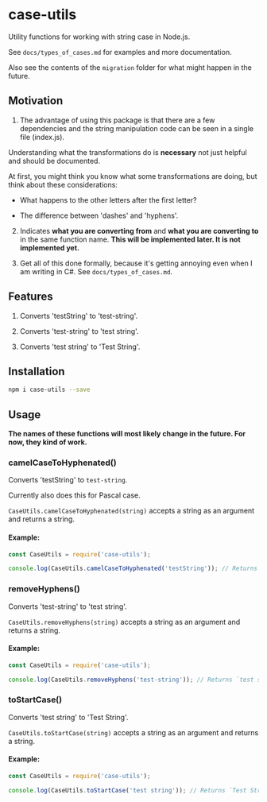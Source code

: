 # case-utils

Utility functions for working with string case in Node.js.

See `docs/types_of_cases.md` for examples and more documentation.

Also see the contents of the `migration` folder for what might happen in 
the future.

## Motivation

1. The advantage of using this package is that there are a few dependencies 
and the string manipulation code can be seen in a single file (index.js).

Understanding what the transformations do is **necessary** not just helpful
and should be documented.

At first, you might think you know what some transformations are doing,
but think about these considerations:

  - What happens to the other letters after the first letter?
  
  - The difference between 'dashes' and 'hyphens'.

2. Indicates **what you are converting from** and 
**what you are converting to** in the same function name.
**This will be implemented later. It is not implemented yet.**

3. Get all of this done formally, because it's getting annoying even when
I am writing in C#. See `docs/types_of_cases.md`.

## Features

1. Converts 'testString' to 'test-string'.

2. Converts 'test-string' to 'test string'.

3. Converts 'test string' to 'Test String'.

## Installation

```bash
npm i case-utils --save
```

## Usage

**The names of these functions will most likely change in the future.
For now, they kind of work.**

### camelCaseToHyphenated()

Converts 'testString' to `test-string`.

Currently also does this for Pascal case.

`CaseUtils.camelCaseToHyphenated(string)` accepts a string as an argument and 
returns a string.

#### Example:

```js
const CaseUtils = require('case-utils');

console.log(CaseUtils.camelCaseToHyphenated('testString')); // Returns `test-string`.
```

### removeHyphens()

Converts 'test-string' to 'test string'.

`CaseUtils.removeHyphens(string)` accepts a string as an argument and 
returns a string.

#### Example:

```js
const CaseUtils = require('case-utils');

console.log(CaseUtils.removeHyphens('test-string')); // Returns `test string`.
```

### toStartCase()

Converts 'test string' to 'Test String'.

`CaseUtils.toStartCase(string)` accepts a string as an argument and 
returns a string.

#### Example:

```js
const CaseUtils = require('case-utils');

console.log(CaseUtils.toStartCase('test string')); // Returns `Test String`.
```
